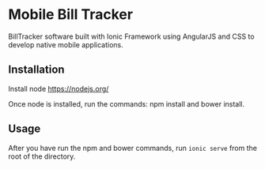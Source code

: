 # Mobile Bill Tracker
BillTracker software built with Ionic Framework using AngularJS and CSS to develop native mobile applications.

## Installation

Install node https://nodejs.org/

Once node is installed, run the commands: npm install and bower install.

## Usage

After you have run the npm and bower commands, run `ionic serve` from the root of the directory.
